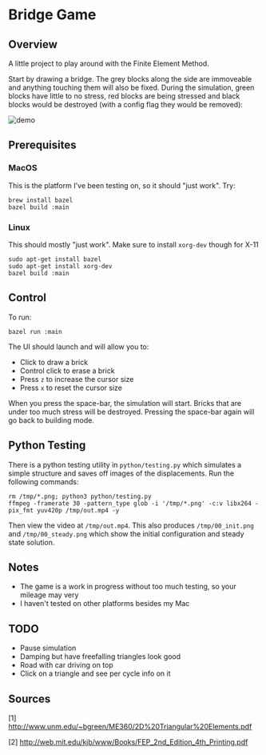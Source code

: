 # Bridge Game

## Overview
A little project to play around with the Finite Element Method.

Start by drawing a bridge. The grey blocks along the side are immoveable and anything touching them will also be fixed.  During the simulation, green blocks have little to no stress, red blocks are being stressed and black blocks would be destroyed (with a config flag they would be removed):

![demo](https://media.giphy.com/media/VKXZp7Z76yQmYKHvaG/giphy.gif)


## Prerequisites
### MacOS
This is the platform I've been testing on, so it should "just work". Try:
```
brew install bazel
bazel build :main
```
### Linux
This should mostly "just work". Make sure to install `xorg-dev` though for X-11
```
sudo apt-get install bazel
sudo apt-get install xorg-dev
bazel build :main
```

## Control
To run:
```
bazel run :main
```

The UI should launch and will allow you to:
 - Click to draw a brick
 - Control click to erase a brick
 - Press `z` to increase the cursor size
 - Press `x` to reset the cursor size

When you press the space-bar, the simulation will start. Bricks that are under too much stress will be destroyed. Pressing the space-bar again will go back to building mode.

## Python Testing
There is a python testing utility in `python/testing.py` which simulates a simple structure and saves off images of the displacements. Run the following commands:
```
rm /tmp/*.png; python3 python/testing.py
ffmpeg -framerate 30 -pattern_type glob -i '/tmp/*.png' -c:v libx264 -pix_fmt yuv420p /tmp/out.mp4 -y
```
Then view the video at `/tmp/out.mp4`. This also produces `/tmp/00_init.png` and `/tmp/00_steady.png` which show the initial configuration and steady state solution.

## Notes
 - The game is a work in progress without too much testing, so your mileage may very
 - I haven't tested on other platforms besides my Mac

## TODO
 - Pause simulation
 - Damping but have freefalling triangles look good
 - Road with car driving on top
 - Click on a triangle and see per cycle info on it

## Sources
[1] http://www.unm.edu/~bgreen/ME360/2D%20Triangular%20Elements.pdf

[2] http://web.mit.edu/kjb/www/Books/FEP_2nd_Edition_4th_Printing.pdf

